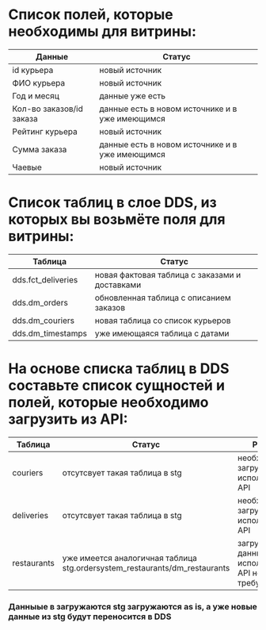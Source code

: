 # Список полей, которые необходимы для витрины:
|Данные|Статус|
|---|---|
|id курьера|новый источник|
|ФИО курьера|новый источник|
|Год и месяц|данные уже есть|
|Кол-во заказов/id заказа|данные есть в новом источнике и в уже имеющимся|
|Рейтинг курьера|новый источник|
|Сумма заказа|данные есть в новом источнике и в уже имеющимся|
|Чаевые|новый источник|

# Список таблиц в слое DDS, из которых вы возьмёте поля для витрины:
|Таблица|Статус|
|---|---|
|dds.fct_deliveries|новая фактовая таблица с заказами и доставками|
|dds.dm_orders|обновленная таблица с описанием заказов|
|dds.dm_couriers|новая таблица со список курьеров|
|dds.dm_timestamps|уже имеющаяся таблица с датами|

# На основе списка таблиц в DDS составьте список сущностей и полей, которые необходимо загрузить из API:
|Таблица|Статус|Решение|
|---|---|---|
|couriers|отсутсвует такая таблица в stg|необходимо загрузить с использованием API|
|deliveries|отсутсвует такая таблица в stg|необходимо загрузить с использованием API|
|restaurants|уже имеется аналогичная таблица stg.ordersystem_restaurants/dm_restaurants|загружать данные с использованием API не требуется|

### Данныые в загружаются stg загружаются as is, а уже новые данные из stg будут переносится в DDS